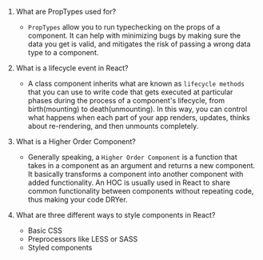 1. What are PropTypes used for?
    * `PropTypes` allow you to run typechecking on the props of a component. It can help with minimizing bugs by making sure the data you get is valid, and mitigates the risk of passing a wrong data type to a component.

2. What is a lifecycle event in React?
   * A class component inherits what are known as `lifecycle methods` that you can use to write code that gets executed at particular phases during the process of a component's lifecycle, from birth(mounting) to death(unmounting). In this way, you can control what happens when each part of your app renders, updates, thinks about re-rendering, and then unmounts completely.

3. What is a Higher Order Component?
   * Generally speaking, a `Higher Order Component` is a function that takes in a component as an argument and returns a new component. It basically transforms a component into another component with added functionality. An HOC is usually used in React to share common functionality between components without repeating code, thus making your code DRYer.

4. What are three different ways to style components in React?
   * Basic CSS
   * Preprocessors like LESS or SASS
   * Styled components
